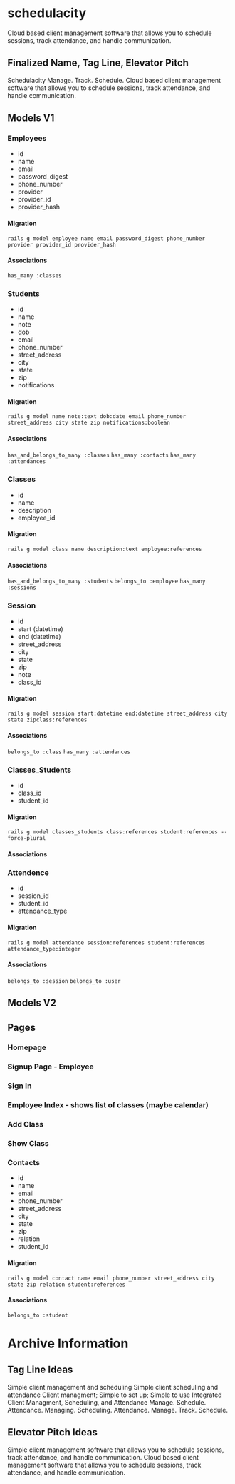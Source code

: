 # schedulacity
Cloud based client management software that allows you to schedule sessions, track attendance, and handle communication.

## Finalized Name, Tag Line, Elevator Pitch
Schedulacity
Manage. Track. Schedule.
Cloud based client management software that allows you to schedule sessions, track attendance, and handle communication.

## Models V1

### Employees
  - id
  - name
  - email
  - password_digest
  - phone_number
  - provider
  - provider_id
  - provider_hash

#### Migration
`rails g model employee name email password_digest phone_number provider provider_id provider_hash`

#### Associations
`has_many :classes`

### Students
  - id
  - name
  - note
  - dob
  - email
  - phone_number
  - street_address
  - city
  - state
  - zip
  - notifications

#### Migration
`rails g model name note:text dob:date email phone_number street_address city state zip notifications:boolean`

#### Associations
`has_and_belongs_to_many :classes`
`has_many :contacts`
`has_many :attendances`


### Classes
  - id
  - name
  - description
  - employee_id

#### Migration
`rails g model class name description:text employee:references`

#### Associations
`has_and_belongs_to_many :students`
`belongs_to :employee`
`has_many :sessions`

### Session
  - id
  - start (datetime)
  - end (datetime)
  - street_address
  - city
  - state
  - zip
  - note
  - class_id

#### Migration
`rails g model session start:datetime end:datetime street_address city state zipclass:references`

#### Associations
`belongs_to :class`
`has_many :attendances`

### Classes_Students
  - id
  - class_id
  - student_id

#### Migration
`rails g model classes_students class:references student:references --force-plural`

#### Associations

### Attendence
  - id
  - session_id
  - student_id
  - attendance_type

#### Migration
`rails g model attendance session:references student:references attendance_type:integer`

#### Associations
`belongs_to :session`
`belongs_to :user`

## Models V2
## Pages
### Homepage
### Signup Page - Employee
### Sign In
### Employee Index - shows list of classes (maybe calendar)
### Add Class
### Show Class
### Contacts
  - id
  - name
  - email
  - phone_number
  - street_address
  - city
  - state
  - zip
  - relation
  - student_id

#### Migration
`rails g model contact name email phone_number street_address city state zip relation student:references`

#### Associations
`belongs_to :student`

# Archive Information
## Tag Line Ideas
Simple client management and scheduling
Simple client scheduling and attendance
Client managment; Simple to set up; Simple to use
Integrated Client Managment, Scheduling, and Attendance
Manage. Schedule. Attendance.
Managing. Scheduling. Attendance.
Manage. Track. Schedule.

## Elevator Pitch Ideas
Simple client management software that allows you to schedule sessions, track attendance, and handle communication.
Cloud based client management software that allows you to schedule sessions, track attendance, and handle communication.

